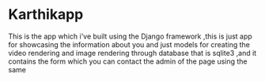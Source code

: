 # Karthikapp
This is the app which i've built using the Django framework ,this is just app for showcasing the information about you and just models for creating the video rendering and image rendering through database that is sqlite3 ,and it contains the form which you can contact the admin of the page using the same
